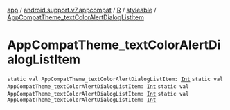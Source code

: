 [app](../../../index.md) / [android.support.v7.appcompat](../../index.md) / [R](../index.md) / [styleable](index.md) / [AppCompatTheme_textColorAlertDialogListItem](.)

# AppCompatTheme_textColorAlertDialogListItem

`static val AppCompatTheme_textColorAlertDialogListItem: `[`Int`](https://kotlinlang.org/api/latest/jvm/stdlib/kotlin/-int/index.html)
`static val AppCompatTheme_textColorAlertDialogListItem: `[`Int`](https://kotlinlang.org/api/latest/jvm/stdlib/kotlin/-int/index.html)
`static val AppCompatTheme_textColorAlertDialogListItem: `[`Int`](https://kotlinlang.org/api/latest/jvm/stdlib/kotlin/-int/index.html)
`static val AppCompatTheme_textColorAlertDialogListItem: `[`Int`](https://kotlinlang.org/api/latest/jvm/stdlib/kotlin/-int/index.html)